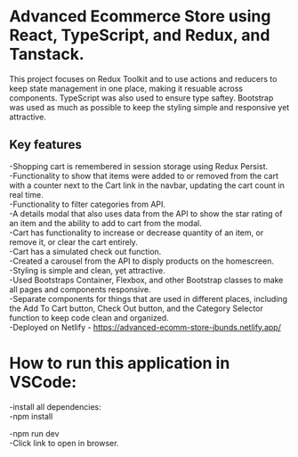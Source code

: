 # Advanced Ecommerce Store using React, TypeScript, and Redux, and Tanstack.

This project focuses on Redux Toolkit and to use actions and reducers to keep state management in one place, making it resuable across components. TypeScript was also used to ensure type saftey. Bootstrap was used as much as possible to keep the styling simple and responsive yet attractive. 

## Key features 

-Shopping cart is remembered in session storage using Redux Persist.  
-Functionality to show that items were added to or removed from the cart with a counter next to the Cart link in the navbar, updating the cart count in real time.  
-Functionality to filter categories from API.  
-A details modal that also uses data from the API to show the star rating of an item and the ability to add to cart from the modal.  
-Cart has functionality to increase or decrease quantity of an item, or remove it, or clear the cart entirely.  
-Cart has a simulated check out function.  
-Created a carousel from the API to disply products on the homescreen.  
-Styling is simple and clean, yet attractive.  
-Used Bootstraps Container, Flexbox, and other Bootstrap classes to make all pages and components responsive.  
-Separate components for things that are used in different places, including the Add To Cart button, Check Out button, and the Category Selector function to keep code clean and organized.  
-Deployed on Netlify - https://advanced-ecomm-store-jbunds.netlify.app/  

# How to run this application in VSCode:  

-install all dependencies:  
  -npm install   

-npm run dev  
  -Click link to open in browser.  
